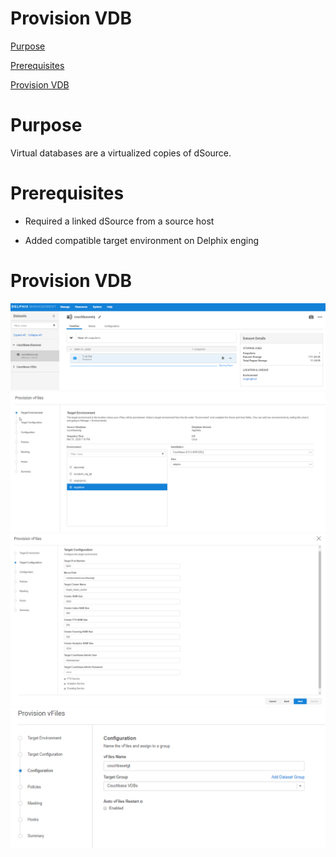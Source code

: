 #  Provision VDB


[Purpose](#purpose)

[Prerequisites](#prerequisites)

[Provision VDB](#provision-vdb)

 
Purpose
=======

Virtual databases are a virtualized copies of dSource. 

Prerequisites
=============

-   Required a linked dSource from a source host

-   Added compatible target environment on Delphix enging


Provision VDB
=============

![](images/image24.png)
![](images/image25.png)
![](images/image26.png)
![](images/image27.png)


